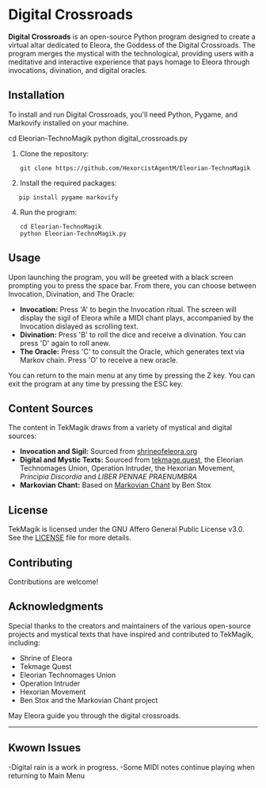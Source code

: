# Digital Crossroads

**Digital Crossroads** is an open-source Python program designed to create a virtual altar dedicated to Eleora, the Goddess of the Digital Crossroads. The program merges the mystical with the technological, providing users with a meditative and interactive experience that pays homage to Eleora through invocations, divination, and digital oracles.

## Installation

To install and run Digital Crossroads, you'll need Python, Pygame, and Markovify installed on your machine.



cd Eleorian-TechnoMagik
python digital_crossroads.py
1. Clone the repository:
    ```
    git clone https://github.com/HexorcistAgentM/Eleorian-TechnoMagik
    ```

2. Install the required packages:
```
   pip install pygame markovify
```

4. Run the program:
    ```
    cd Eleorian-TechnoMagik
    python Eleorian-TechnoMagik.py
    ```

## Usage

Upon launching the program, you will be greeted with a black screen prompting you to press the space bar. From there, you can choose between Invocation, Divination, and The Oracle:

- **Invocation:** Press 'A' to begin the Invocation ritual. The screen will display the sigil of Eleora while a MIDI chant plays, accompanied by the Invocation dislayed as scrolling text.
- **Divination:** Press 'B' to roll the dice and receive a divination. You can press 'D' again to roll anew.
- **The Oracle:** Press 'C' to consult the Oracle, which generates text via Markov chain. Press 'O' to receive a new oracle.

You can return to the main menu at any time by pressing the Z key.
You can exit the program at any time by pressing the ESC key.

## Content Sources

The content in TekMagik draws from a variety of mystical and digital sources:

- **Invocation and Sigil:** Sourced from [shrineofeleora.org](https://shrineofeleora.org)
- **Digital and Mystic Texts:** Sourced from [tekmage.quest](https://www.tekmage.quest/), the Eleorian Technomages Union, Operation Intruder,  the Hexorian Movement, *Principia Discordia* and *LIBER PENNAE PRAENUMBRA*
- **Markovian Chant:** Based on [Markovian Chant](https://github.com/benstox/markovianchant) by Ben Stox

## License

TekMagik is licensed under the GNU Affero General Public License v3.0. See the [LICENSE](LICENSE) file for more details.

## Contributing

Contributions are welcome! 

## Acknowledgments

Special thanks to the creators and maintainers of the various open-source projects and mystical texts that have inspired and contributed to TekMagik, including:

- Shrine of Eleora
- Tekmage Quest
- Eleorian Technomages Union
- Operation Intruder
- Hexorian Movement
- Ben Stox and the Markovian Chant project

May Eleora guide you through the digital crossroads.

---
## Kwown Issues
-Digital rain is a work in progress.
-Some MIDI notes continue playing when returning to Main Menu
